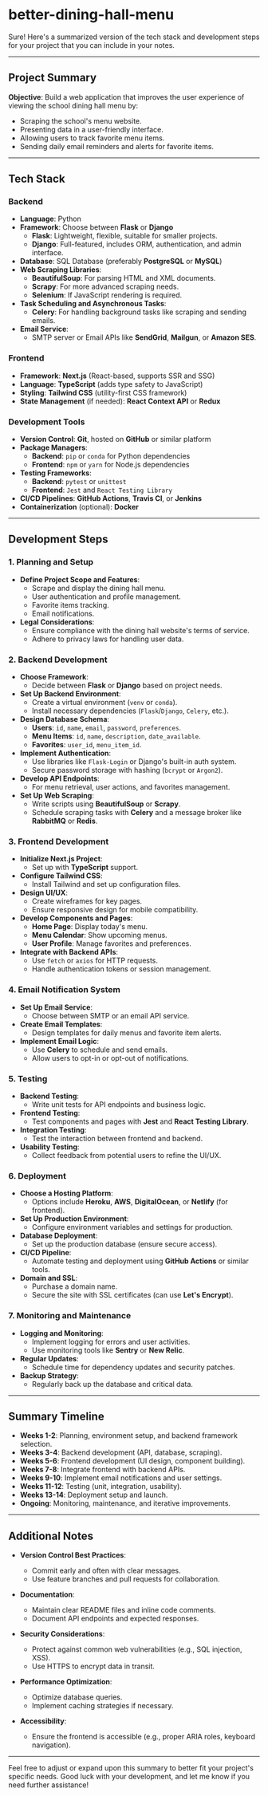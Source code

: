 # better-dining-hall-menu

Sure! Here's a summarized version of the tech stack and development steps for your project that you can include in your notes.

---

## **Project Summary**

**Objective**: Build a web application that improves the user experience of viewing the school dining hall menu by:

- Scraping the school's menu website.
- Presenting data in a user-friendly interface.
- Allowing users to track favorite menu items.
- Sending daily email reminders and alerts for favorite items.

---

## **Tech Stack**

### **Backend**

- **Language**: Python
- **Framework**: Choose between **Flask** or **Django**
  - **Flask**: Lightweight, flexible, suitable for smaller projects.
  - **Django**: Full-featured, includes ORM, authentication, and admin interface.
- **Database**: SQL Database (preferably **PostgreSQL** or **MySQL**)
- **Web Scraping Libraries**:
  - **BeautifulSoup**: For parsing HTML and XML documents.
  - **Scrapy**: For more advanced scraping needs.
  - **Selenium**: If JavaScript rendering is required.
- **Task Scheduling and Asynchronous Tasks**:
  - **Celery**: For handling background tasks like scraping and sending emails.
- **Email Service**:
  - SMTP server or Email APIs like **SendGrid**, **Mailgun**, or **Amazon SES**.

### **Frontend**

- **Framework**: **Next.js** (React-based, supports SSR and SSG)
- **Language**: **TypeScript** (adds type safety to JavaScript)
- **Styling**: **Tailwind CSS** (utility-first CSS framework)
- **State Management** (if needed): **React Context API** or **Redux**

### **Development Tools**

- **Version Control**: **Git**, hosted on **GitHub** or similar platform
- **Package Managers**:
  - **Backend**: `pip` or `conda` for Python dependencies
  - **Frontend**: `npm` or `yarn` for Node.js dependencies
- **Testing Frameworks**:
  - **Backend**: `pytest` or `unittest`
  - **Frontend**: `Jest` and `React Testing Library`
- **CI/CD Pipelines**: **GitHub Actions**, **Travis CI**, or **Jenkins**
- **Containerization** (optional): **Docker**

---

## **Development Steps**

### **1. Planning and Setup**

- **Define Project Scope and Features**:
  - Scrape and display the dining hall menu.
  - User authentication and profile management.
  - Favorite items tracking.
  - Email notifications.
- **Legal Considerations**:
  - Ensure compliance with the dining hall website's terms of service.
  - Adhere to privacy laws for handling user data.

### **2. Backend Development**

- **Choose Framework**:
  - Decide between **Flask** or **Django** based on project needs.
- **Set Up Backend Environment**:
  - Create a virtual environment (`venv` or `conda`).
  - Install necessary dependencies (`Flask`/`Django`, `Celery`, etc.).
- **Design Database Schema**:
  - **Users**: `id`, `name`, `email`, `password`, `preferences`.
  - **Menu Items**: `id`, `name`, `description`, `date_available`.
  - **Favorites**: `user_id`, `menu_item_id`.
- **Implement Authentication**:
  - Use libraries like `Flask-Login` or Django's built-in auth system.
  - Secure password storage with hashing (`bcrypt` or `Argon2`).
- **Develop API Endpoints**:
  - For menu retrieval, user actions, and favorites management.
- **Set Up Web Scraping**:
  - Write scripts using **BeautifulSoup** or **Scrapy**.
  - Schedule scraping tasks with **Celery** and a message broker like **RabbitMQ** or **Redis**.

### **3. Frontend Development**

- **Initialize Next.js Project**:
  - Set up with **TypeScript** support.
- **Configure Tailwind CSS**:
  - Install Tailwind and set up configuration files.
- **Design UI/UX**:
  - Create wireframes for key pages.
  - Ensure responsive design for mobile compatibility.
- **Develop Components and Pages**:
  - **Home Page**: Display today's menu.
  - **Menu Calendar**: Show upcoming menus.
  - **User Profile**: Manage favorites and preferences.
- **Integrate with Backend APIs**:
  - Use `fetch` or `axios` for HTTP requests.
  - Handle authentication tokens or session management.

### **4. Email Notification System**

- **Set Up Email Service**:
  - Choose between SMTP or an email API service.
- **Create Email Templates**:
  - Design templates for daily menus and favorite item alerts.
- **Implement Email Logic**:
  - Use **Celery** to schedule and send emails.
  - Allow users to opt-in or opt-out of notifications.

### **5. Testing**

- **Backend Testing**:
  - Write unit tests for API endpoints and business logic.
- **Frontend Testing**:
  - Test components and pages with **Jest** and **React Testing Library**.
- **Integration Testing**:
  - Test the interaction between frontend and backend.
- **Usability Testing**:
  - Collect feedback from potential users to refine the UI/UX.

### **6. Deployment**

- **Choose a Hosting Platform**:
  - Options include **Heroku**, **AWS**, **DigitalOcean**, or **Netlify** (for frontend).
- **Set Up Production Environment**:
  - Configure environment variables and settings for production.
- **Database Deployment**:
  - Set up the production database (ensure secure access).
- **CI/CD Pipeline**:
  - Automate testing and deployment using **GitHub Actions** or similar tools.
- **Domain and SSL**:
  - Purchase a domain name.
  - Secure the site with SSL certificates (can use **Let's Encrypt**).

### **7. Monitoring and Maintenance**

- **Logging and Monitoring**:
  - Implement logging for errors and user activities.
  - Use monitoring tools like **Sentry** or **New Relic**.
- **Regular Updates**:
  - Schedule time for dependency updates and security patches.
- **Backup Strategy**:
  - Regularly back up the database and critical data.

---

## **Summary Timeline**

- **Weeks 1-2**: Planning, environment setup, and backend framework selection.
- **Weeks 3-4**: Backend development (API, database, scraping).
- **Weeks 5-6**: Frontend development (UI design, component building).
- **Weeks 7-8**: Integrate frontend with backend APIs.
- **Weeks 9-10**: Implement email notifications and user settings.
- **Weeks 11-12**: Testing (unit, integration, usability).
- **Weeks 13-14**: Deployment setup and launch.
- **Ongoing**: Monitoring, maintenance, and iterative improvements.

---

## **Additional Notes**

- **Version Control Best Practices**:

  - Commit early and often with clear messages.
  - Use feature branches and pull requests for collaboration.

- **Documentation**:

  - Maintain clear README files and inline code comments.
  - Document API endpoints and expected responses.

- **Security Considerations**:

  - Protect against common web vulnerabilities (e.g., SQL injection, XSS).
  - Use HTTPS to encrypt data in transit.

- **Performance Optimization**:

  - Optimize database queries.
  - Implement caching strategies if necessary.

- **Accessibility**:
  - Ensure the frontend is accessible (e.g., proper ARIA roles, keyboard navigation).

---

Feel free to adjust or expand upon this summary to better fit your project's specific needs. Good luck with your development, and let me know if you need further assistance!
